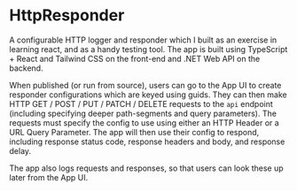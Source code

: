 # HttpResponder
A configurable HTTP logger and responder which I built as an exercise in learning react, and as a handy testing tool. The app is built using TypeScript + React and Tailwind CSS on the front-end and .NET Web API on the backend. 

When published (or run from source), users can go to the App UI to create responder configurations which are keyed using guids. They can then make HTTP GET / POST / PUT / PATCH / DELETE requests to the `api` endpoint (including specifying deeper path-segments and query parameters). The requests must specify the config to use using either an HTTP Header or a URL Query Parameter. The app will then use their config to respond, including response status code, response headers and body, and response delay. 

The app also logs requests and responses, so that users can look these up later from the App UI.

